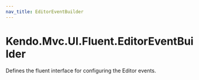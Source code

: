 ```yaml
---
nav_title: EditorEventBuilder
---
```


# Kendo.Mvc.UI.Fluent.EditorEventBuilder

Defines the fluent interface for configuring the Editor events.